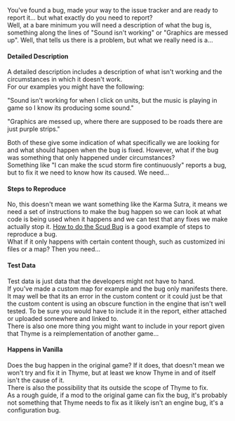 You've found a bug, made your way to the issue tracker and are ready to report it... but what exactly do you need to report?  
Well, at a bare minimum you will need a description of what the bug is, something along the lines of "Sound isn't working" or "Graphics are messed up". Well, that tells us there is a problem, but what we really need is a...

#### Detailed Description

A detailed description includes a description of what isn't working and the circumstances in which it doesn't work.  
For our examples you might have the following:

"Sound isn't working for when I click on units, but the music is playing in game so I know its producing some sound."

"Graphics are messed up, where there are supposed to be roads there are just purple strips."

Both of these give some indication of what specifically we are looking for and what should happen when the bug is fixed. However, what if the bug was something that only happened under circumstances?  
Something like "I can make the scud storm fire continuously" reports a bug, but to fix it we need to know how its caused. We need...

#### Steps to Reproduce

No, this doesn't mean we want something like the Karma Sutra, it means we need a set of instructions to make the bug happen so we can look at what code is being used when it happens and we can test that any fixes we make actually stop it. [How to do the Scud Bug](http://www.wikihow.com/Do-the-Scud-Bug-in-C%26C-Generals-or-Zero-Hour) is a good example of steps to reproduce a bug.  
What if it only happens with certain content though, such as customized ini files or a map? Then you need...

#### Test Data

Test data is just data that the developers might not have to hand.  
If you've made a custom map for example and the bug only manifests there.  
It may well be that its an error in the custom content or it could just be that the custom content is using an obscure function in the engine that isn't well tested. To be sure you would have to include it in the report, either attached or uploaded somewhere and linked to.  
There is also one more thing you might want to include in your report given that Thyme is a reimplementation of another game...

#### Happens in Vanilla

Does the bug happen in the original game? If it does, that doesn't mean we won't try and fix it in Thyme, but at least we know Thyme in and of itself isn't the cause of it.  
There is also the possibility that its outside the scope of Thyme to fix.  
As a rough guide, if a mod to the original game can fix the bug, it's probably not something that Thyme needs to fix as it likely isn't an engine bug, it's a configuration bug.